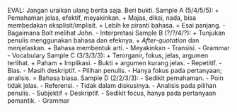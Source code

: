 EVAL:
	Jangan uraikan ulang berita saja.
	Beri bukti.
Sample A (5/4/5/5):
	\+ Pemahaman jelas, efektif, meyakinkan.
	\+ Majas, diksi, nada, bisa membedakan eksplisit/implisit.
	\+ Lebih ke piranti bahasa.
	\+ Esai panjang.
	\- Bagaimana Bolt melihat John.
	\- Interpretasi
Sample B (?/?/4/?):
	\+ Tunjukan penulis menggunakan bahasa dan efeknya.
	\+ *After-quotation* dan menjelaskan.
	\+ Bahasa membentuk arti.
	\- Meyakinkan
	\- Transisi.
	\- Grammar
	\- Vocabulary
Sample C (3/3/3/3):
	\+ Terorganir, fokus, jelas, argumen terlihat.
	\+ Paham + Implikasi.
	\- Bukti + argumen kurang jelas.
	\- Repetitif.
	\- Bias.
	\- Masih deskriptif.
	\- Pilihan penulis.
	\- Hanya fokus pada pertanyaan; analisis.
	= Bahasa biasa.
Sample D (2/2/3/3):
	- Sedikit pemahaman.
	- Poin tidak jelas.
	- Referensi.
	- Tidak dalam diskusinya.
	- Analisis pada pilihan penulis.
	- Subjektif + Deskriptif.
	- Sedikit focus, hanya pada pertanyaan pemantik.
	- Grammar